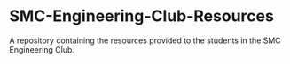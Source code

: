 # SMC-Engineering-Club-Resources
A repository containing the resources provided to the students in the SMC Engineering Club.
